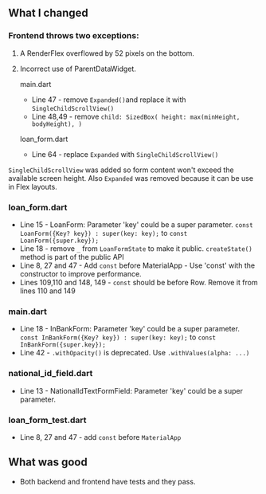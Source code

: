 ## What I changed

### Frontend throws two exceptions:
1. A RenderFlex overflowed by 52 pixels on the bottom.
2. Incorrect use of ParentDataWidget.

    main.dart
   * Line 47 - remove `Expanded()`and replace it with `SingleChildScrollView()`
   * Line 48,49 - remove `child: SizedBox(
                          height: max(minHeight, bodyHeight),
                        )`

   loan_form.dart
   * Line 64 - replace `Expanded` with `SingleChildScrollView()`

`SingleChildScrollView` was added so form content won't exceed the available screen height. Also `Expanded` was removed because it can be use in Flex layouts.

### loan_form.dart
* Line 15 - LoanForm: Parameter 'key' could be a super parameter. `const LoanForm({Key? key}) : super(key: key);` to `const LoanForm({super.key});`
* Line 18 - remove `_` from `LoanFormState` to make it public. `createState()` method is part of the public API
* Line 8, 27 and 47 - Add `const` before MaterialApp - Use 'const' with the constructor to improve performance.
* Lines 109,110 and 148, 149 - `const` should be before Row. Remove it from lines 110 and 149

### main.dart
* Line 18 - InBankForm: Parameter 'key' could be a super parameter. `const InBankForm({Key? key}) : super(key: key);` to `const InBankForm({super.key});`
* Line 42 - `.withOpacity()` is deprecated. Use `.withValues(alpha: ...)`

### national_id_field.dart
* Line 13 - NationalIdTextFormField: Parameter 'key' could be a super parameter.

### loan_form_test.dart
* Line 8, 27 and 47 - add `const` before `MaterialApp`

## What was good
* Both backend and frontend have tests and they pass.
